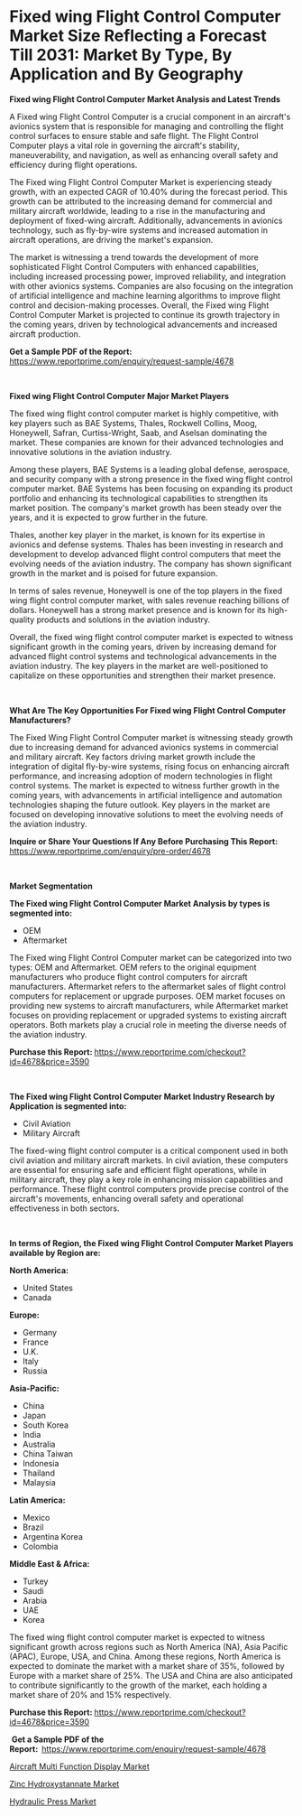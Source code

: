 <p><h1>Fixed wing Flight Control Computer Market Size Reflecting a Forecast Till 2031: Market By Type, By Application and By Geography</h1></p><p><strong>Fixed wing Flight Control Computer Market Analysis and Latest Trends</strong></p>
<p><p>A Fixed wing Flight Control Computer is a crucial component in an aircraft's avionics system that is responsible for managing and controlling the flight control surfaces to ensure stable and safe flight. The Flight Control Computer plays a vital role in governing the aircraft's stability, maneuverability, and navigation, as well as enhancing overall safety and efficiency during flight operations.</p><p>The Fixed wing Flight Control Computer Market is experiencing steady growth, with an expected CAGR of 10.40% during the forecast period. This growth can be attributed to the increasing demand for commercial and military aircraft worldwide, leading to a rise in the manufacturing and deployment of fixed-wing aircraft. Additionally, advancements in avionics technology, such as fly-by-wire systems and increased automation in aircraft operations, are driving the market's expansion.</p><p>The market is witnessing a trend towards the development of more sophisticated Flight Control Computers with enhanced capabilities, including increased processing power, improved reliability, and integration with other avionics systems. Companies are also focusing on the integration of artificial intelligence and machine learning algorithms to improve flight control and decision-making processes. Overall, the Fixed wing Flight Control Computer Market is projected to continue its growth trajectory in the coming years, driven by technological advancements and increased aircraft production.</p></p>
<p><strong>Get a Sample PDF of the Report:&nbsp;</strong> <a href="https://www.reportprime.com/enquiry/request-sample/4678">https://www.reportprime.com/enquiry/request-sample/4678</a></p>
<p>&nbsp;</p>
<p><strong>Fixed wing Flight Control Computer Major Market Players</strong></p>
<p><p>The fixed wing flight control computer market is highly competitive, with key players such as BAE Systems, Thales, Rockwell Collins, Moog, Honeywell, Safran, Curtiss-Wright, Saab, and Aselsan dominating the market. These companies are known for their advanced technologies and innovative solutions in the aviation industry.</p><p>Among these players, BAE Systems is a leading global defense, aerospace, and security company with a strong presence in the fixed wing flight control computer market. BAE Systems has been focusing on expanding its product portfolio and enhancing its technological capabilities to strengthen its market position. The company's market growth has been steady over the years, and it is expected to grow further in the future.</p><p>Thales, another key player in the market, is known for its expertise in avionics and defense systems. Thales has been investing in research and development to develop advanced flight control computers that meet the evolving needs of the aviation industry. The company has shown significant growth in the market and is poised for future expansion.</p><p>In terms of sales revenue, Honeywell is one of the top players in the fixed wing flight control computer market, with sales revenue reaching billions of dollars. Honeywell has a strong market presence and is known for its high-quality products and solutions in the aviation industry.</p><p>Overall, the fixed wing flight control computer market is expected to witness significant growth in the coming years, driven by increasing demand for advanced flight control systems and technological advancements in the aviation industry. The key players in the market are well-positioned to capitalize on these opportunities and strengthen their market presence.</p></p>
<p>&nbsp;</p>
<p><strong>What Are The Key Opportunities For Fixed wing Flight Control Computer Manufacturers?</strong></p>
<p><p>The Fixed Wing Flight Control Computer market is witnessing steady growth due to increasing demand for advanced avionics systems in commercial and military aircraft. Key factors driving market growth include the integration of digital fly-by-wire systems, rising focus on enhancing aircraft performance, and increasing adoption of modern technologies in flight control systems. The market is expected to witness further growth in the coming years, with advancements in artificial intelligence and automation technologies shaping the future outlook. Key players in the market are focused on developing innovative solutions to meet the evolving needs of the aviation industry.</p></p>
<p><strong>Inquire or Share Your Questions If Any Before Purchasing This Report:</strong> <a href="https://www.reportprime.com/enquiry/pre-order/4678">https://www.reportprime.com/enquiry/pre-order/4678</a></p>
<p>&nbsp;</p>
<p><strong>Market Segmentation</strong></p>
<p><strong>The Fixed wing Flight Control Computer Market Analysis by types is segmented into:</strong></p>
<p><ul><li>OEM</li><li>Aftermarket</li></ul></p>
<p><p>The Fixed wing Flight Control Computer market can be categorized into two types: OEM and Aftermarket. OEM refers to the original equipment manufacturers who produce flight control computers for aircraft manufacturers. Aftermarket refers to the aftermarket sales of flight control computers for replacement or upgrade purposes. OEM market focuses on providing new systems to aircraft manufacturers, while Aftermarket market focuses on providing replacement or upgraded systems to existing aircraft operators. Both markets play a crucial role in meeting the diverse needs of the aviation industry.</p></p>
<p><strong>Purchase this Report:&nbsp;</strong><a href="https://www.reportprime.com/checkout?id=4678&price=3590">https://www.reportprime.com/checkout?id=4678&price=3590</a></p>
<p>&nbsp;</p>
<p><strong>The Fixed wing Flight Control Computer Market Industry Research by Application is segmented into:</strong></p>
<p><ul><li>Civil Aviation</li><li>Military Aircraft</li></ul></p>
<p><p>The fixed-wing flight control computer is a critical component used in both civil aviation and military aircraft markets. In civil aviation, these computers are essential for ensuring safe and efficient flight operations, while in military aircraft, they play a key role in enhancing mission capabilities and performance. These flight control computers provide precise control of the aircraft's movements, enhancing overall safety and operational effectiveness in both sectors.</p></p>
<p>&nbsp;</p>
<p><strong>In terms of Region, the Fixed wing Flight Control Computer Market Players available by Region are:</strong></p>
<p>
    <p> <strong> North America: </strong>
        <ul>
            <li>United States</li>
            <li>Canada</li>
        </ul>
        </p> 
    <p> <strong> Europe: </strong>
        <ul>
            <li>Germany</li>
            <li>France</li>
            <li>U.K.</li>
            <li>Italy</li>
            <li>Russia</li>
        </ul>
        </p> 
    <p> <strong> Asia-Pacific: </strong>
        <ul>
            <li>China</li>
            <li>Japan</li>
            <li>South Korea</li>
            <li>India</li>
            <li>Australia</li>
            <li>China Taiwan</li>
            <li>Indonesia</li>
            <li>Thailand</li>
            <li>Malaysia</li>
        </ul>
        </p> 
    <p> <strong> Latin America: </strong>
        <ul>
            <li>Mexico</li>
            <li>Brazil</li>
            <li>Argentina Korea</li>
            <li>Colombia</li>
        </ul>
        </p> 
    <p> <strong> Middle East & Africa: </strong>
        <ul>
            <li>Turkey</li>
            <li>Saudi</li>
            <li>Arabia</li>
            <li>UAE</li>
            <li>Korea</li>
        </ul>
    </p>
    </p>
<p><p>The fixed wing flight control computer market is expected to witness significant growth across regions such as North America (NA), Asia Pacific (APAC), Europe, USA, and China. Among these regions, North America is expected to dominate the market with a market share of 35%, followed by Europe with a market share of 25%. The USA and China are also anticipated to contribute significantly to the growth of the market, each holding a market share of 20% and 15% respectively.</p></p>
<p><strong>Purchase this Report: </strong><a href="https://www.reportprime.com/checkout?id=4678&price=3590">https://www.reportprime.com/checkout?id=4678&price=3590</a></p>
<p>&nbsp;<strong>Get a Sample PDF of the Report:&nbsp;&nbsp;</strong><a href="https://www.reportprime.com/enquiry/request-sample/4678">https://www.reportprime.com/enquiry/request-sample/4678</a></p>
<p><strong></strong></p>
<p><p><a href="https://github.com/lbird53714/Market-Research-Report-List-4/blob/main/aircraft-multi-function-display-market.md">Aircraft Multi Function Display Market</a></p><p><a href="https://thundering-castanet-c65.notion.site/Zinc-Hydroxystannate-Market-Insights-Market-Players-and-Forecast-Till-2031-608c6d98fc9b43399cee25c42a857749">Zinc Hydroxystannate Market</a></p><p><a href="https://view.publitas.com/reportprime-1/hydraulic-press-market-research-report-reveals-the-latest-trends-and-opportunities-of-this-market-for-period-from-2024-2031/">Hydraulic Press Market</a></p></p>